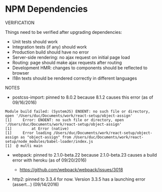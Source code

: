 # NPM Dependencies

VERIFICATION

Things need to be verified after upgrading dependencies:

* Unit tests should work
* Integration tests (if any) should work
* Production build should have no error
* Server-side rendering: no ajax request on initial page load
* Routing: page should make ajax requests after routing
* Development HMR: changes to components should be reflected to browser
* I18n texts should be rendered correctly in different languages

NOTES

* postcss-import: pinned to 8.0.2 because 8.1.2 causes this error (as of 09/16/2016)

```
Module build failed: (SystemJS) ENOENT: no such file or directory, open '/Users/duc/Documents/work/react-setup/object-assign'
[1] 	Error: ENOENT: no such file or directory, open '/Users/duc/Documents/work/react-setup/object-assign'
[1] 	    at Error (native)
[1] 	Error loading /Users/duc/Documents/work/react-setup/object-assign as "object-assign" from /Users/duc/Documents/work/react-setup/node_modules/babel-loader/index.js
[1]  @ multi main
```

* webpack: pinned to 2.1.0-beta.22 because 2.1.0-beta.23 causes a build error with heroku (as of 09/20/2016)
  * https://github.com/webpack/webpack/issues/3018

* http2: pinned to 3.3.4 for now. Version 3.3.5 has a launching error (assert...) (09/14/2016)
